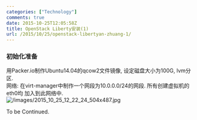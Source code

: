 ```yaml
---
categories: ["Technology"]
comments: true
date: 2015-10-25T12:05:58Z
title: OpenStack Liberty安装(1)
url: /2015/10/25/openstack-libertyan-zhuang-1/
---
```


### 初始化准备
用Packer.io制作Ubuntu14.04的qcow2文件镜像, 设定磁盘大小为100G, lvm分区.    
网络: 在virt-manager中制作一个网段为10.0.0.0/24的网段. 所有创建虚拟机的eth0均
加入到此网络中.     
![/images/2015_10_25_12_22_24_504x487.jpg](/images/2015_10_25_12_22_24_504x487.jpg)   

To be Continued.    
